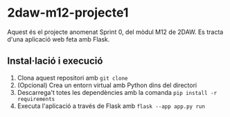 # 2daw-m12-projecte1

Aquest és el projecte anomenat Sprint 0, del mòdul M12 de 2DAW. Es tracta d'una aplicació web feta amb Flask.

## Instal·lació i execució

1. Clona aquest repositori amb `git clone`
2. (Opcional) Crea un entorn virtual amb Python dins del directori
3. Descarrega't totes les dependències amb la comanda `pip install -r requirements`
4. Executa l'aplicació a través de Flask amb `flask --app app.py run`